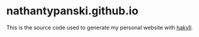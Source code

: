 nathantypanski.github.io
========================

This is the source code used to generate my personal website with [hakyll](http://jaspervdj.be/hakyll/).
